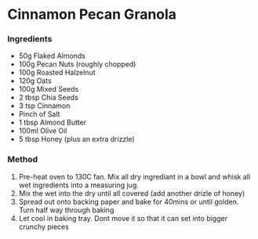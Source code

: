 # Cinnamon Pecan Granola

### Ingredients
- 50g Flaked Almonds
- 100g Pecan Nuts (roughly chopped)
- 100g Roasted Halzelnut
- 120g Oats
- 100g Mixed Seeds
- 2 tbsp Chia Seeds
- 3 tsp Cinnamon
- Pinch of Salt
- 1 tbsp Almond Butter
- 100ml Olive Oil
- 5 tbsp Honey (plus an extra drizzle)

### Method
1) Pre-heat oven to 130C fan. Mix all dry ingrediant in a bowl and whisk all wet ingredients into a measuring jug.
2) Mix the wet into the dry until all covered (add another drizle of honey)
3) Spread out onto backing paper and bake for 40mins or until golden. Turn half way through baking
4) Let cool in baking tray. Dont move it so that it can set into bigger crunchy pieces
